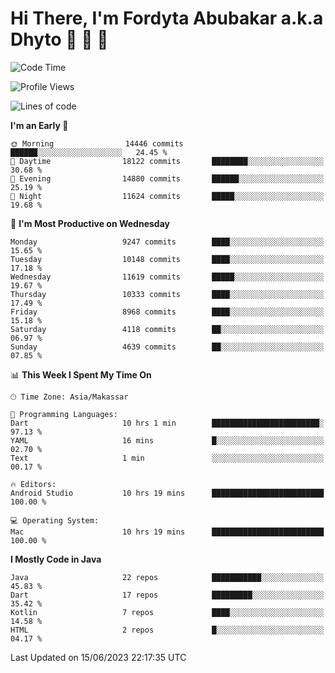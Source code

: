 # Hi There, I'm Fordyta Abubakar a.k.a Dhyto 👋 👋 👋 

<!--
**DhytoDev/dhytodev** is a ✨ _special_ ✨ repository because its `README.md` (this file) appears on your GitHub profile.

Here are some ideas to get you started:

- 🔭 I’m currently working on ...
- 🌱 I’m currently learning ...
- 👯 I’m looking to collaborate on ...
- 🤔 I’m looking for help with ...
- 💬 Ask me about ...
- 📫 How to reach me: ...
- 😄 Pronouns: ...
- ⚡ Fun fact: ...
-->

<!--START_SECTION:waka-->
![Code Time](http://img.shields.io/badge/Code%20Time-1%2C939%20hrs%205%20mins-blue)

![Profile Views](http://img.shields.io/badge/Profile%20Views-1-blue)

![Lines of code](https://img.shields.io/badge/From%20Hello%20World%20I%27ve%20Written-7.4%20million%20lines%20of%20code-blue)

**I'm an Early 🐤** 

```text
🌞 Morning                14446 commits       ██████░░░░░░░░░░░░░░░░░░░   24.45 % 
🌆 Daytime                18122 commits       ████████░░░░░░░░░░░░░░░░░   30.68 % 
🌃 Evening                14880 commits       ██████░░░░░░░░░░░░░░░░░░░   25.19 % 
🌙 Night                  11624 commits       █████░░░░░░░░░░░░░░░░░░░░   19.68 % 
```
📅 **I'm Most Productive on Wednesday** 

```text
Monday                   9247 commits        ████░░░░░░░░░░░░░░░░░░░░░   15.65 % 
Tuesday                  10148 commits       ████░░░░░░░░░░░░░░░░░░░░░   17.18 % 
Wednesday                11619 commits       █████░░░░░░░░░░░░░░░░░░░░   19.67 % 
Thursday                 10333 commits       ████░░░░░░░░░░░░░░░░░░░░░   17.49 % 
Friday                   8968 commits        ████░░░░░░░░░░░░░░░░░░░░░   15.18 % 
Saturday                 4118 commits        ██░░░░░░░░░░░░░░░░░░░░░░░   06.97 % 
Sunday                   4639 commits        ██░░░░░░░░░░░░░░░░░░░░░░░   07.85 % 
```


📊 **This Week I Spent My Time On** 

```text
🕑︎ Time Zone: Asia/Makassar

💬 Programming Languages: 
Dart                     10 hrs 1 min        ████████████████████████░   97.13 % 
YAML                     16 mins             █░░░░░░░░░░░░░░░░░░░░░░░░   02.70 % 
Text                     1 min               ░░░░░░░░░░░░░░░░░░░░░░░░░   00.17 % 

🔥 Editors: 
Android Studio           10 hrs 19 mins      █████████████████████████   100.00 % 

💻 Operating System: 
Mac                      10 hrs 19 mins      █████████████████████████   100.00 % 
```

**I Mostly Code in Java** 

```text
Java                     22 repos            ███████████░░░░░░░░░░░░░░   45.83 % 
Dart                     17 repos            █████████░░░░░░░░░░░░░░░░   35.42 % 
Kotlin                   7 repos             ████░░░░░░░░░░░░░░░░░░░░░   14.58 % 
HTML                     2 repos             █░░░░░░░░░░░░░░░░░░░░░░░░   04.17 % 
```




 Last Updated on 15/06/2023 22:17:35 UTC
<!--END_SECTION:waka-->
